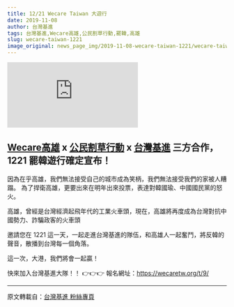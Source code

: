 ```yaml
---
title: 12/21 Wecare Taiwan 大遊行
date: 2019-11-08
author: 台灣基進
tags: 台灣基進,Wecare高雄,公民割草行動,罷韓,高雄
slug: wecare-taiwan-1221
image_original: news_page_img/2019-11-08-wecare-taiwan-1221/wecare-taiwan-1221.jpg
---
```


<iframe src="https://www.facebook.com/plugins/video.php?href=https%3A%2F%2Fwww.facebook.com%2FStatebuilding.tw%2Fvideos%2F799604753811614%2F&show_text=0&width=560" scrolling="no" frameborder="0" allowTransparency="true" allowFullScreen="false"></iframe>

<h2><a href="https://www.facebook.com/Wecare%E9%AB%98%E9%9B%84-2274307149470503/" target="_blank">Wecare高雄</a> x <a href="https://www.facebook.com/citizens.mowing.action/" target="_blank">公民割草行動</a> x <a href="https://www.facebook.com/Statebuilding.tw/" target="_blank">台灣基進</a> 三方合作，1221 罷韓遊行確定宣布！
</h2>

因為在乎高雄，我們無法接受自己的城市成為笑柄，我們無法接受我們的家被人糟蹋。
為了捍衛高雄，更要出來在明年出來投票，表達對韓國瑜、中國國民黨的怒火。

高雄，曾經是台灣經濟起飛年代的工業火車頭，現在，高雄將再度成為台灣對抗中國勢力、詐騙政客的火車頭

邀請您在 1221 這一天，一起走進台灣基進的隊伍，和高雄人一起奮鬥，將反韓的聲音，散播到台灣每一個角落。

這一次，大港，我們將會一起贏！

快來加入台灣基進大隊！！
👉👉👉 報名網址：<a href="https://wecaretw.org/t/9/" target="_blank">https://wecaretw.org/t/9/</a>


-----

原文轉載自：<a href="https://www.facebook.com/Statebuilding.tw/videos/799604753811614/" target="_blank">台灣基進 粉絲專頁</a>